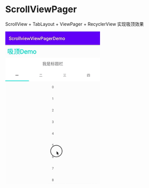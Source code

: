# ScrollViewPager
 ScrollView + TabLayout + ViewPager + RecyclerView 实现吸顶效果

![image](https://github.com/SongSenior/ScrollViewPager/blob/master/fruit.gif)

